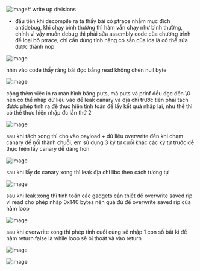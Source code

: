 ![image](https://github.com/antkss/training_task/assets/88892713/bec0bda0-4f31-4154-ace9-16a50abca5a4)# write up divisions
- đầu tiên khi decompile ra ta thấy bài có ptrace nhằm mục đích antidebug, khi chạy bình thường thì hàm vẫn chạy như bình thường, chính vì vậy muốn debug thì phải sửa assembly code cùa chương trình để loại bỏ ptrace, chỉ cần dùng tính năng có sẵn của ida là có thể sửa được thành nop

![image](https://github.com/antkss/training_task/assets/88892713/1c1f96f4-2317-4421-80d9-8690280a5af5)

nhìn vào code thấy rằng bài đọc bằng read không chèn null byte

![image](https://github.com/antkss/training_task/assets/88892713/337af3a1-d8fe-4916-b80d-5eedf3220d32)

cộng thêm việc in ra màn hình bằng puts, mà puts và prinf đều đọc đến \0 nên 
có thể nhập dữ liệu vào để leak canary và địa chỉ 
trước tiên phải tách được phép tính ra để thực hiện tính toán để lấy kết quả nhập lại, như thế thì có thể thực hiện nhập đc lần thứ 2 


![image](https://github.com/antkss/training_task/assets/88892713/fb49f1a8-4343-4ef2-946d-aa992f3646a3)


sau khi tách xong thì cho vào payload + dữ liệu overwrite đến khi chạm canary
để nối thành chuỗi, em sử dụng 3 ký tự cuối khác các ký tự trước để thực hiện lấy canary dễ dàng hơn 

![image](https://github.com/antkss/training_task/assets/88892713/5d10fc4f-c66a-43ae-9e97-a304acd9be67)


sau khi lấy đc canary xong thì leak địa chỉ libc theo cách tương tự

![image](https://github.com/antkss/training_task/assets/88892713/847a9ad6-4535-49af-81fe-bb360385dac7)


sau khi leak xong thì tính toán các gadgets cần thiết để overwrite saved rip
vì read cho phép nhập 0x140 bytes nên quá đủ để overwrite saved rip của hàm loop 

![image](https://github.com/antkss/training_task/assets/88892713/9a2fde16-491f-4579-b8bf-9246a5afc388)

sau khi overwrite xong thì phép tính cuối cùng sẽ nhập 1 con số bất kì để hàm return false là while loop sẽ bị thoát và vào return 

![image](https://github.com/antkss/training_task/assets/88892713/9d39c56f-a963-474d-8d99-166275fd8e2e)



![image](https://github.com/antkss/training_task/assets/88892713/2f5184af-b249-47be-9b69-0e0377541f59)

